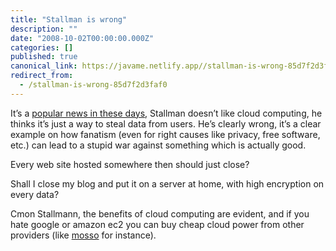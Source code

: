 ```yaml
---
title: "Stallman is wrong"
description: ""
date: "2008-10-02T00:00:00.000Z"
categories: []
published: true
canonical_link: https://javame.netlify.app//stallman-is-wrong-85d7f2d3faf0
redirect_from:
  - /stallman-is-wrong-85d7f2d3faf0
---
```


It’s a [popular news in these days](http://www.guardian.co.uk/technology/2008/sep/29/cloud.computing.richard.stallman), Stallman doesn’t like cloud computing, he thinks it’s just a way to steal data from users. He’s clearly wrong, it’s a clear example on how fanatism (even for right causes like privacy, free software, etc.) can lead to a stupid war against something which is actually good.

Every web site hosted somewhere then should just close?

Shall I close my blog and put it on a server at home, with high encryption on every data?

Cmon Stallmann, the benefits of cloud computing are evident, and if you hate google or amazon ec2 you can buy cheap cloud power from other providers (like [mosso](http://www.mosso.com/) for instance).
